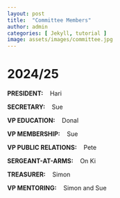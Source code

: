 ```yaml
---
layout: post
title:  "Committee Members"
author: admin
categories: [ Jekyll, tutorial ]
image: assets/images/committee.jpg
---
```

# 2024/25

**PRESIDENT:**&nbsp;&nbsp;&nbsp; Hari

**SECRETARY:**&nbsp;&nbsp;&nbsp; Sue

**VP EDUCATION:**&nbsp;&nbsp;&nbsp; Donal

**VP MEMBERSHIP:**&nbsp;&nbsp;&nbsp; Sue

**VP PUBLIC RELATIONS:**&nbsp;&nbsp;&nbsp; Pete

**SERGEANT-AT-ARMS:**&nbsp;&nbsp;&nbsp; On Ki

**TREASURER:**&nbsp;&nbsp;&nbsp; Simon

**VP MENTORING:**&nbsp;&nbsp;&nbsp; Simon and Sue
